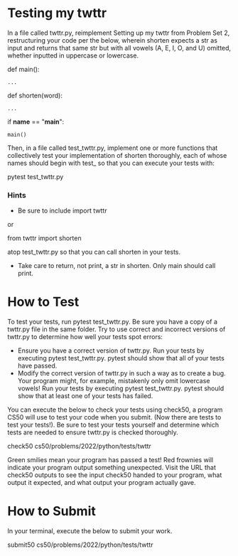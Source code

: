 # Testing my twttr

In a file called twttr.py, reimplement Setting up my twttr from Problem Set 2, restructuring your code per the below, wherein shorten expects a str as input and returns that same str but with all vowels (A, E, I, O, and U) omitted, whether inputted in uppercase or lowercase.

def main():

    ...


def shorten(word):

    ...


if __name__ == "__main__":

    main()

Then, in a file called test_twttr.py, implement one or more functions that collectively test your implementation of shorten thoroughly, each of whose names should begin with test_ so that you can execute your tests with:

pytest test_twttr.py

### Hints

* Be sure to include
import twttr

or

from twttr import shorten

atop test_twttr.py so that you can call shorten in your tests.

* Take care to return, not print, a str in shorten. Only main should call print.

# How to Test

To test your tests, run pytest test_twttr.py. Be sure you have a copy of a twttr.py file in the same folder. Try to use correct and incorrect versions of twttr.py to determine how well your tests spot errors:

* Ensure you have a correct version of twttr.py. Run your tests by executing pytest test_twttr.py. pytest should show that all of your tests have passed.
* Modify the correct version of twttr.py in such a way as to create a bug. Your program might, for example, mistakenly only omit lowercase vowels! Run your tests by executing pytest test_twttr.py. pytest should show that at least one of your tests has failed.

You can execute the below to check your tests using check50, a program CS50 will use to test your code when you submit. (Now there are tests to test your tests!). Be sure to test your tests yourself and determine which tests are needed to ensure twttr.py is checked thoroughly.

check50 cs50/problems/2022/python/tests/twttr

Green smilies mean your program has passed a test! Red frownies will indicate your program output something unexpected. Visit the URL that check50 outputs to see the input check50 handed to your program, what output it expected, and what output your program actually gave.

# How to Submit

In your terminal, execute the below to submit your work.

submit50 cs50/problems/2022/python/tests/twttr